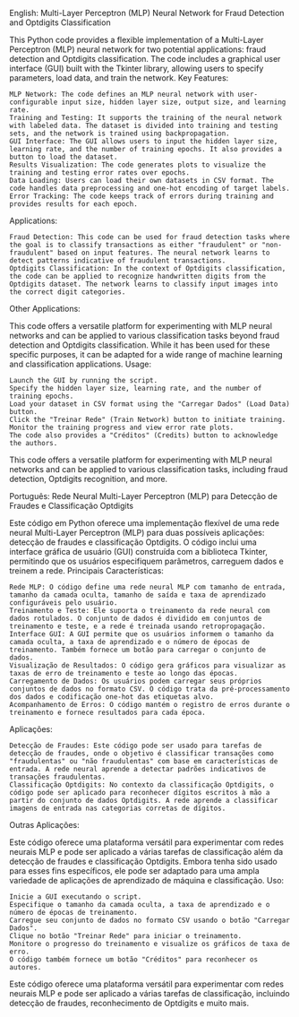 English:
Multi-Layer Perceptron (MLP) Neural Network for Fraud Detection and Optdigits Classification

This Python code provides a flexible implementation of a Multi-Layer Perceptron (MLP) neural network for two potential applications: fraud detection and Optdigits classification. The code includes a graphical user interface (GUI) built with the Tkinter library, allowing users to specify parameters, load data, and train the network.
Key Features:

    MLP Network: The code defines an MLP neural network with user-configurable input size, hidden layer size, output size, and learning rate.
    Training and Testing: It supports the training of the neural network with labeled data. The dataset is divided into training and testing sets, and the network is trained using backpropagation.
    GUI Interface: The GUI allows users to input the hidden layer size, learning rate, and the number of training epochs. It also provides a button to load the dataset.
    Results Visualization: The code generates plots to visualize the training and testing error rates over epochs.
    Data Loading: Users can load their own datasets in CSV format. The code handles data preprocessing and one-hot encoding of target labels.
    Error Tracking: The code keeps track of errors during training and provides results for each epoch.

Applications:

    Fraud Detection: This code can be used for fraud detection tasks where the goal is to classify transactions as either "fraudulent" or "non-fraudulent" based on input features. The neural network learns to detect patterns indicative of fraudulent transactions.
    Optdigits Classification: In the context of Optdigits classification, the code can be applied to recognize handwritten digits from the Optdigits dataset. The network learns to classify input images into the correct digit categories.

Other Applications:

This code offers a versatile platform for experimenting with MLP neural networks and can be applied to various classification tasks beyond fraud detection and Optdigits classification. While it has been used for these specific purposes, it can be adapted for a wide range of machine learning and classification applications.
Usage:

    Launch the GUI by running the script.
    Specify the hidden layer size, learning rate, and the number of training epochs.
    Load your dataset in CSV format using the "Carregar Dados" (Load Data) button.
    Click the "Treinar Rede" (Train Network) button to initiate training.
    Monitor the training progress and view error rate plots.
    The code also provides a "Créditos" (Credits) button to acknowledge the authors.

This code offers a versatile platform for experimenting with MLP neural networks and can be applied to various classification tasks, including fraud detection, Optdigits recognition, and more.

Português:
Rede Neural Multi-Layer Perceptron (MLP) para Detecção de Fraudes e Classificação Optdigits

Este código em Python oferece uma implementação flexível de uma rede neural Multi-Layer Perceptron (MLP) para duas possíveis aplicações: detecção de fraudes e classificação Optdigits. O código inclui uma interface gráfica de usuário (GUI) construída com a biblioteca Tkinter, permitindo que os usuários especifiquem parâmetros, carreguem dados e treinem a rede.
Principais Características:

    Rede MLP: O código define uma rede neural MLP com tamanho de entrada, tamanho da camada oculta, tamanho de saída e taxa de aprendizado configuráveis pelo usuário.
    Treinamento e Teste: Ele suporta o treinamento da rede neural com dados rotulados. O conjunto de dados é dividido em conjuntos de treinamento e teste, e a rede é treinada usando retropropagação.
    Interface GUI: A GUI permite que os usuários informem o tamanho da camada oculta, a taxa de aprendizado e o número de épocas de treinamento. Também fornece um botão para carregar o conjunto de dados.
    Visualização de Resultados: O código gera gráficos para visualizar as taxas de erro de treinamento e teste ao longo das épocas.
    Carregamento de Dados: Os usuários podem carregar seus próprios conjuntos de dados no formato CSV. O código trata da pré-processamento dos dados e codificação one-hot das etiquetas alvo.
    Acompanhamento de Erros: O código mantém o registro de erros durante o treinamento e fornece resultados para cada época.

Aplicações:

    Detecção de Fraudes: Este código pode ser usado para tarefas de detecção de fraudes, onde o objetivo é classificar transações como "fraudulentas" ou "não fraudulentas" com base em características de entrada. A rede neural aprende a detectar padrões indicativos de transações fraudulentas.
    Classificação Optdigits: No contexto da classificação Optdigits, o código pode ser aplicado para reconhecer dígitos escritos à mão a partir do conjunto de dados Optdigits. A rede aprende a classificar imagens de entrada nas categorias corretas de dígitos.

Outras Aplicações:

Este código oferece uma plataforma versátil para experimentar com redes neurais MLP e pode ser aplicado a várias tarefas de classificação além da detecção de fraudes e classificação Optdigits. Embora tenha sido usado para esses fins específicos, ele pode ser adaptado para uma ampla variedade de aplicações de aprendizado de máquina e classificação.
Uso:

    Inicie a GUI executando o script.
    Especifique o tamanho da camada oculta, a taxa de aprendizado e o número de épocas de treinamento.
    Carregue seu conjunto de dados no formato CSV usando o botão "Carregar Dados".
    Clique no botão "Treinar Rede" para iniciar o treinamento.
    Monitore o progresso do treinamento e visualize os gráficos de taxa de erro.
    O código também fornece um botão "Créditos" para reconhecer os autores.

Este código oferece uma plataforma versátil para experimentar com redes neurais MLP e pode ser aplicado a várias tarefas de classificação, incluindo detecção de fraudes, reconhecimento de Optdigits e muito mais.
